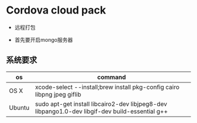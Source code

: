 # Cordova cloud pack

- 远程打包

- 首先要开启mongo服务器


## 系统要求

os  |	command
----|----
OS X|	xcode-select --install;brew install pkg-config cairo libpng jpeg giflib
Ubuntu|	sudo apt-get install libcairo2-dev libjpeg8-dev libpango1.0-dev libgif-dev build-essential g++
